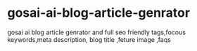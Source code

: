 # gosai-ai-blog-article-genrator
gosai ai blog article genrator and full seo friendly tags,focous keywords,meta description, blog title ,feture image ,faqs
